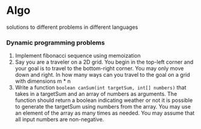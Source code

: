 # Algo #
solutions to different problems in different languages

### Dynamic programming problems ###
1. Implement fibonacci sequence using memoization
2. Say you are a traveler on a 2D grid. You begin in the top-left corner and your goal is to travel to the bottom-right corner. You may only move down and right. In how many ways can you travel to the goal on a grid with dimensions m * n
3. Write a function `boolean canSum(int targetSum, int[] numbers)` that takes in a targetSum and an array of numbers as arguments. The function should return a boolean indicating weather or not it is possible to generate the targetSum using numbers from the array. You may use an element of the array as many times as needed. You may assume that all input numbers are non-negative.